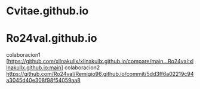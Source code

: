# Cvitae.github.io
# Ro24val.github.io
colaboracion1 [https://github.com/xllnakullx/xllnakullx.github.io/compare/main...Ro24val:xllnakullx.github.io:main]
colaboracion2 https://github.com/Ro24val/Remigio96.github.io/commit/5dd3ff6a02219c94a3045d40e308f98f54059aa8
